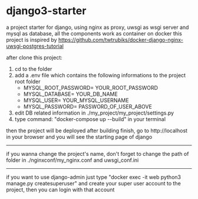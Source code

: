 # django3-starter
a project starter for django, using nginx as proxy,
uwsgi as wsgi server and mysql as database,
all the components work as container on docker
this project is inspired by https://github.com/twtrubiks/docker-django-nginx-uwsgi-postgres-tutorial

after clone this project:

1. cd to the folder
2. add a .env file which contains the following informations to the project root folder
    - MYSQL_ROOT_PASSWORD= YOUR_ROOT_PASSWORD
    - MYSQL_DATABASE= YOUR_DB_NAME
    - MYSQL_USER= YOUR_MYSQL_USERNAME
    - MYSQL_PASSWORD= PASSWORD_OF_USER_ABOVE
3. edit DB related information in ./my_project/my_project/settings.py
4. type command: "docker-compose up --build"  in your terminal

then the project will be deployed
after building finish, go to http://localhost in your browser
and you will see the starting page of django

---

if you wanna change the project's name, don't forget to change the path of folder
in ./nginxconf/my_nginx.conf and uwsgi_conf.ini

---


if you want to use django-admin
just type "docker exec -it web python3 manage.py createsuperuser"
and create your super user account to the project,
then you can login with that account